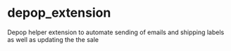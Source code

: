 # depop_extension
Depop helper extension to automate sending of emails and shipping labels as well as updating the the sale
